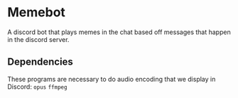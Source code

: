 # Memebot

A discord bot that plays memes in the chat based off messages that happen in the discord server.

## Dependencies

These programs are necessary to do audio encoding that we display in Discord:
`opus`
`ffmpeg`
